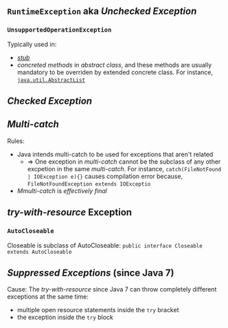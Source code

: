 ## `RuntimeException` aka *Unchecked Exception*
### `UnsupportedOperationException`
Typically used in:
* [*stub*](https://books.google.fi/books?id=mxZBPSjSEYUC&pg=PA308&redir_esc=y#v=onepage&q&f=false)
* *concreted methods* in *abstract class*, and these methods are usually mandatory to be overriden by extended concrete class. For instance, [`java.util.AbstractList`](http://grepcode.com/file/repository.grepcode.com/java/root/jdk/openjdk/8-b132/java/util/AbstractList.java)

## *Checked Exception*

## *Multi-catch*
Rules:
* Java intends multi-catch to be used for exceptions that aren't related 
	* => One exception in *multi-catch* cannot be the subclass of any other excpetion in the same *multi-catch*. For instance, `catch(FileNotFound | IOException e){}` causes compilation error because, `FileNotFoundException extends IOExceptio`
* *Mmulti-catch* is *effectively final* 

## *try-with-resource* Exception

### `AutoCloseable`
Closeable is subclass of AutoCloseable: `public interface Closeable extends AutoCloseable`

## *Suppressed Exceptions* (since Java 7)
Cause: The *try-with-resource* since Java 7 can throw completely different exceptions at the same time:
* multiple open resource statements inside the `try` bracket
* the exception inside the `try` block

